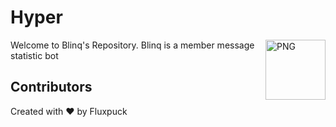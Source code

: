 # Hyper
<img align="right" alt="PNG" height="96px" src="https://cdn.discordapp.com/avatars/864254567826063360/1df37a819b36bda44759dfb851023978.png" />
Welcome to Blinq's Repository. Blinq is a member message statistic bot

## Contributors
Created with ❤ by
Fluxpuck